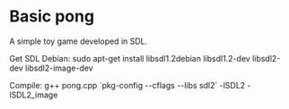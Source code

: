 # Basic pong

A simple toy game developed in SDL.


Get SDL Debian: sudo apt-get install libsdl1.2debian libsdl1.2-dev libsdl2-dev libsdl2-image-dev

Compile: g++ pong.cpp \`pkg-config --cflags --libs sdl2\` -lSDL2 -lSDL2_image
